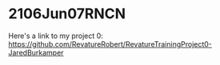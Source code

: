# 2106Jun07RNCN

Here's a link to my project 0: https://github.com/RevatureRobert/RevatureTrainingProject0-JaredBurkamper